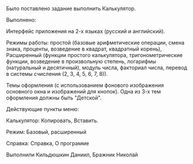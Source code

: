 Было поставлено задание выполнить Калькулятор.

Выполнено:

Интерфейс приложения на 2-х языках (русский и английский).

Режимы работы: простой (базовые арифметические операции, смена знака, проценты, возведение в квадрат, квадратный корень), Расширенный (функции простого калькулятора, тригонометрические функции, возведение в произвольную степень, логарифмы (натуральный и десятичный), модуль числа, факториал числа, перевод в системы счисления (2, 3, 4, 5, 6, 7, 8)).

Темы оформления (с использованием фонового изображения основного окна и изображений для кнопок). Одна из 3-х тем оформления должны быть "Детской".

Действующие пункты меню:

Калькулятор: Копировать, Вставить.

Режим: Базовый, расширенный

Справка: Справка, О программе

Выполнили Кильдюшкин Даниил, Бражник Николай
